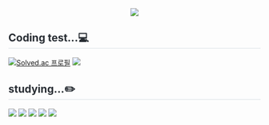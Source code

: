 <div align= "center">
    <img src="https://capsule-render.vercel.app/api?type=waving&color=0:a3c2d6,100:7a7a7a&height=120&text=&animation=&fontColor=000000&fontSize=70" />
    </div>

<h2 style="border-bottom: 1px solid #d8dee4; color: #282d33;">  Coding test...💻 </h2>
<div align="left">
  
  [![Solved.ac
  프로필](http://mazassumnida.wtf/api/v2/generate_badge?boj=riinti)](https://solved.ac/riinti)
  <img src="http://mazandi.herokuapp.com/api?handle=riinti&theme=warm"/>
<div/>
  
<div style="text-align: left;">
  <h2 style="border-bottom: 1px solid #d8dee4; color: #282d33;"> studying...✏️ </h2>
  <div style="margin: ; text-align: left;" "text-align: left;"> 
    <img src="https://img.shields.io/badge/Python-3776AB?style=for-the-badge&logo=Python&logoColor=white">
    <img src="https://img.shields.io/badge/C-A8B9CC?style=for-the-badge&logo=C&logoColor=white">
    <img src="https://img.shields.io/badge/HTML5-E34F26?style=for-the-badge&logo=HTML5&logoColor=white">
    <img src="https://img.shields.io/badge/CSS3-1572B6?style=for-the-badge&logo=CSS3&logoColor=white">
    <img src="https://img.shields.io/badge/Javascript-F7DF1E?style=for-the-badge&logo=Javascript&logoColor=white">
  <br/></div>
</div>


    
<!--
**riinti/riinti** is a ✨ _special_ ✨ repository because its `README.md` (this file) appears on your GitHub profile.

Here are some ideas to get you started:

- 🔭 I’m currently working on ...
- 🌱 I’m currently learning ...
- 👯 I’m looking to collaborate on ...
- 🤔 I’m looking for help with ...
- 💬 Ask me about ...
- 📫 How to reach me: ...
- 😄 Pronouns: ...
- ⚡ Fun fact: ...
-->
